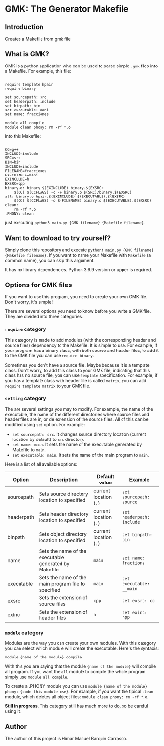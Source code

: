 # GMK: The Generator Makefile

## Introduction
Creates a Makefile from gmk file

## What is GMK?
GMK is a python application who can be used to parse simple `.gmk` files into a Makefile. For example, this file:

```

require template hpair
require binary

set sourcepath: src
set headerpath: include
set binpath: bin
set executable: mani
set name: fracciones

module all compile
module clean phony: rm -rf *.o

```

into this Makefile:

```

CC=g++
INCLUDE=include
SRC=src
BIN=bin
INCLUDE=include
FILENAME=fracciones
EXECUTABLE=mani
EXINCLUDE=h
EXSRC=cpp
binary.o: binary.$(EXINCLUDE) binary.$(EXSRC)
	$(CC) $(CCFLAGS) -c -o binary.o $(SRC)/binary.$(EXSRC)
all: binary.o hpair.$(EXINCLUDE) $(EXECUTABLE).$(EXSRC)
	$(CC) $(CCFLAGS) -o $(FILENAME) binary.o $(EXECUTABLE).$(EXSRC)
clean:
	rm -rf *.o
.PHONY: clean

```

just executing `python3 main.py {GMK filename} {Makefile filename}`.

## Want to download to try yourself?
Simply clone this repository and execute `python3 main.py {GMK filename} {Makefile filename}`. If you want to name your Makefile with `Makefile` (a common name), you can skip this argument.

It has no library dependencies. Python 3.6.9 version or upper is required.

## Options for GMK files
If you want to use this program, you need to create your own GMK file. Don't worry, it's simple!

There are several options you need to know before you write a GMK file. They are divided into three categories.

### `require` category
This category is made to add modules (with the corresponding header and source files) dependency to the Makefile. It is simple to use. For example, if your program has a binary class, with both source and header files, to add it to the GMK file you can use `require binary`.

Sometimes you don't have a source file. Maybe because it is a template class. Don't worry, to add this class to your GMK file, indicating that this class has no source file, you can use `template` specification. For example, if you has a template class with header file is called `matrix`, you can add `require template matrix` to your GMK file.

### `setting` category
The are several settings you may to modify. For example, the name of the executable, the name of the different directories where source files and header files are in, or de extension of the source files. All of this can be modified using `set` option. For example:

- `set sourcepath: src`. It changes source directory location (current location by default) to `src` directory.
- `set name: main`. It sets the name of the executable generated by Makefile to `main`.
- `set executable: main`. It sets the name of the main program to `main`.

Here is a list of all available options:

| Option     | Description                                           | Default value          | Example                    |
| ---------- | ----------------------------------------------------- | -----------------------| -------------------------- |
| sourcepath | Sets source directory location to specified           | current location (`.`) | `set sourcepath: source`   |
| headerpath | Sets header directory location to specified           | current location (`.`) | `set headerpath: include`  |
| binpath    | Sets object directory location to specified           | current location (`.`) | `set binpath: bin`         |
| name       | Sets the name of the executable generated by Makefile | `main`                 | `set name: fractions`      |
| executable | Sets the name of the main program file to specified   | `main`                 | `set executable: __main`   |
| exsrc      | Sets the extension of source files                    | `cpp`                  | `set exsrc: cc`            |
| exinc      | Sets the extension of header files                    | `h`                    | `set exinc: hpp`           |

### `module` category
Modules are the way you can create your own modules. With this category you can select which module will create the executable. Here's the syntaxis:

`module {name of the module} compile`

With this you are saying that the module `{name of the module}` will compile all program. If you want the `all` module to compile the whole program simply use `module all compile`.

To create a .PHONY module you can use `module {name of the module} phony: {code this module use}`. For example, if you want the tipical `clean` module, which deletes all object files: `module clean phony: rm -rf *.o`.

**Still in progress**. This category still has much more to do, so be careful using it.

## Author
The author of this project is Himar Manuel Barquín Carrasco.